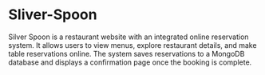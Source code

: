# Sliver-Spoon
Silver Spoon is a restaurant website with an integrated online reservation system. It allows users to view menus, explore restaurant details, and make table reservations online. The system saves reservations to a MongoDB database and displays a confirmation page once the booking is complete.
